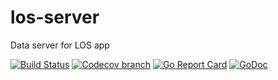 # los-server
Data server for LOS app

[![Build Status](https://travis-ci.com/krezac/los-server.svg?branch=master)](https://travis-ci.com/krezac/los-server)
[![Codecov branch](https://img.shields.io/codecov/c/github/krezac/los-server/master.svg)](https://codecov.io/gh/krezac/los-server)
[![Go Report Card](https://goreportcard.com/badge/github.com/krezac/los-server)](https://goreportcard.com/report/github.com/krezac/los-server)
[![GoDoc](https://godoc.org/github.com/krezac/los-server?status.svg)](https://godoc.org/github.com/krezac/los-server)
